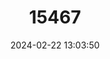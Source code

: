 ---
title: "15467"
category: "Oreohelix vortex"
draft: false
date: 2024-02-22 13:03:50
languages:
  English: ["Vortex Banded Mountain Snail", "Whorled Mountain Snail"]
---